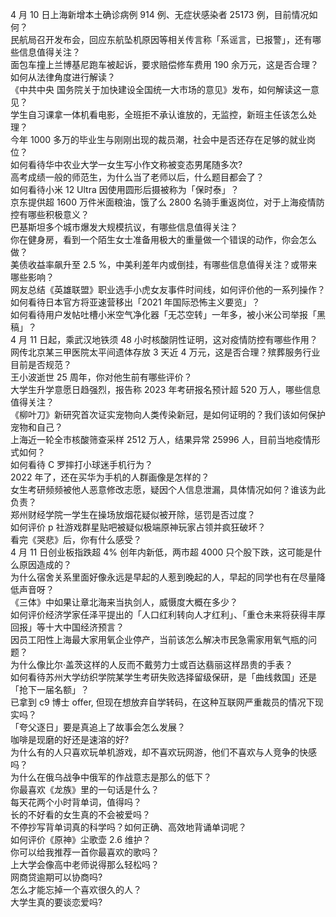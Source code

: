 4 月 10 日上海新增本土确诊病例 914 例、无症状感染者 25173 例，目前情况如何？  
民航局召开发布会，回应东航坠机原因等相关传言称「系谣言，已报警」，还有哪些信息值得关注？  
面包车撞上兰博基尼跑车被起诉，要求赔偿修车费用 190 余万元，这是否合理？如何从法律角度进行解读？  
《中共中央 国务院关于加快建设全国统一大市场的意见》发布，如何解读这一意见？  
学生自习课拿一体机看电影，全班拒不承认谁放的，无监控，新班主任该怎么处理？  
今年 1000 多万的毕业生与刚刚出现的裁员潮，社会中是否还存在足够的就业岗位？  
如何看待华中农业大学一女生写小作文称被变态男尾随多次?  
高考成绩一般的师范生，为什么当了老师以后，什么题目都会了？  
如何看待小米 12 Ultra 因使用圆形后摄被称为「保时泰」？  
京东提供超 1600 万件米面粮油，饿了么 2800 名骑手重返岗位，对于上海疫情防控有哪些积极意义？  
巴基斯坦多个城市爆发大规模抗议，有哪些信息值得关注？  
你在健身房，看到一个陌生女士准备用极大的重量做一个错误的动作，你会怎么做？  
美债收益率飙升至 2.5 %，中美利差年内或倒挂，有哪些信息值得关注？或带来哪些影响？  
网友总结《英雄联盟》职业选手小虎女友事件时间线，如何评价他的一系列操作？  
如何看待日本官方将亚速营移出「2021 年国际恐怖主义要览」？  
如何看待用户发帖吐槽小米空气净化器「无芯空转」一年多，被小米公司举报「黑稿」？  
4 月 11 日起，乘武汉地铁须 48 小时核酸阴性证明，这对疫情防控有哪些作用？  
网传北京某三甲医院太平间遗体存放 3 天近 4 万元，这是否合理？殡葬服务行业目前是否规范？  
王小波逝世 25 周年，你对他生前有哪些评价？  
大学生升学意愿日趋强烈，报告称 2023 年考研报名预计超 520 万人，哪些信息值得关注？  
《柳叶刀》新研究首次证实宠物向人类传染新冠，是如何证明的？我们该如何保护宠物和自己？  
上海近一轮全市核酸筛查采样 2512 万人，结果异常 25996 人，目前当地疫情形式如何？  
如何看待 C 罗摔打小球迷手机行为？  
2022 年了，还在买华为手机的人群画像是怎样的？  
女生考研频频被他人恶意修改志愿，疑因个人信息泄漏，具体情况如何？谁该为此负责？  
郑州财经学院一学生在操场放烟花疑似被开除，惩罚是否过度？  
如何评价 p 社游戏群星贴吧被疑似极端原神玩家占领并疯狂破坏？  
看完《哭悲》后，你有什么感受？  
4 月 11 日创业板指跌超 4% 创年内新低，两市超 4000 只个股下跌，这可能是什么原因造成的？  
为什么宿舍关系里面好像永远是早起的人惹到晚起的人，早起的同学也有在尽量降低声音呀？  
《三体》中如果让章北海来当执剑人，威慑度大概在多少？  
如何评价经济学家任泽平提出的「人口红利转向人才红利」、「重仓未来将获得丰厚回报」等十大中国经济预言？  
因员工阳性上海最大家用氧企业停产，当前该怎么解决市民急需家用氧气瓶的问题？  
为什么像比尔·盖茨这样的人反而不戴劳力士或百达翡丽这样昂贵的手表？  
如何看待苏州大学纺织学院某学生考研失败选择留级保研，是「曲线救国」还是「抢下一届名额」？  
已拿到 c9 博士 offer, 但现在想放弃自学转码，在这种互联网严重裁员的情况下现实吗？  
「夸父逐日」要是真追上了故事会怎么发展？  
咖啡是现磨的好还是速溶的好?  
为什么有的人只喜欢玩单机游戏，却不喜欢玩网游，他们不喜欢与人竞争的快感吗？  
为什么在俄乌战争中俄军的作战意志是那么的低下？  
你最喜欢《龙族》里的一句话是什么？  
每天花两个小时背单词，值得吗？  
长的不好看的女生真的不会被爱吗？  
不停抄写背单词真的科学吗？如何正确、高效地背诵单词呢？  
如何评价《原神》尘歌壶 2.6 维护？  
你可以给我推荐一首你最喜欢的歌吗？  
上大学会像高中老师说得那么轻松吗？  
网商贷逾期可以协商吗?  
怎么才能忘掉一个喜欢很久的人？  
大学生真的要谈恋爱吗?  
